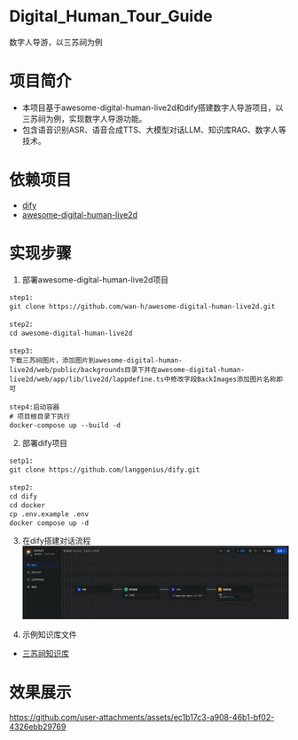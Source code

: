 # Digital_Human_Tour_Guide
数字人导游，以三苏祠为例

# 项目简介
- 本项目基于awesome-digital-human-live2d和dify搭建数字人导游项目，以三苏祠为例，实现数字人导游功能。
- 包含语音识别ASR、语音合成TTS、大模型对话LLM、知识库RAG、数字人等技术。

# 依赖项目
- [dify](https://github.com/langgenius/dify)
- [awesome-digital-human-live2d](https://github.com/wan-h/awesome-digital-human-live2d)

# 实现步骤
1. 部署awesome-digital-human-live2d项目
```
step1:
git clone https://github.com/wan-h/awesome-digital-human-live2d.git

step2:
cd awesome-digital-human-live2d

step3:
下载三苏祠图片，添加图片到awesome-digital-human-live2d/web/public/backgrounds目录下并在awesome-digital-human-live2d/web/app/lib/live2d/lappdefine.ts中修改字段BackImages添加图片名称即可

step4:启动容器
# 项目根目录下执行
docker-compose up --build -d
```

2. 部署dify项目
```shell
setp1:
git clone https://github.com/langgenius/dify.git

step2:
cd dify
cd docker
cp .env.example .env
docker compose up -d
```

3. 在dify搭建对话流程
![dify流程图](./assets/dify.png)

4. 示例知识库文件
- [三苏祠知识库](./assets/三苏祠.docx)

# 效果展示


https://github.com/user-attachments/assets/ec1b17c3-a908-46b1-bf02-4326ebb29769


